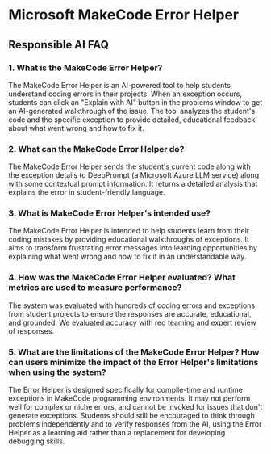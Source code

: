 # Microsoft MakeCode Error Helper

## Responsible AI FAQ

### 1. What is the MakeCode Error Helper?

The MakeCode Error Helper is an AI-powered tool to help students understand coding errors in their projects. When an exception occurs, students can click an "Explain with AI" button in the problems window to get an AI-generated walkthrough of the issue. The tool analyzes the student's code and the specific exception to provide detailed, educational feedback about what went wrong and how to fix it.

### 2. What can the MakeCode Error Helper do?

The MakeCode Error Helper sends the student's current code along with the exception details to DeepPrompt (a Microsoft Azure LLM service) along with some contextual prompt information. It returns a detailed analysis that explains the error in student-friendly language.

### 3. What is MakeCode Error Helper's intended use?

The MakeCode Error Helper is intended to help students learn from their coding mistakes by providing educational walkthroughs of exceptions. It aims to transform frustrating error messages into learning opportunities by explaining what went wrong and how to fix it in an understandable way.

### 4. How was the MakeCode Error Helper evaluated? What metrics are used to measure performance?

The system was evaluated with hundreds of coding errors and exceptions from student projects to ensure the responses are accurate, educational, and grounded. We evaluated accuracy with red teaming and expert review of responses.

### 5. What are the limitations of the MakeCode Error Helper? How can users minimize the impact of the Error Helper's limitations when using the system?

The Error Helper is designed specifically for compile-time and runtime exceptions in MakeCode programming environments. It may not perform well for complex or niche errors, and cannot be invoked for issues that don't generate exceptions. Students should still be encouraged to think through problems independently and to verify responses from the AI, using the Error Helper as a learning aid rather than a replacement for developing debugging skills.
